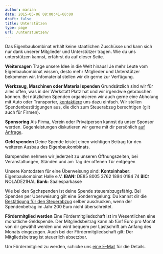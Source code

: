 ```yaml
---
author: marian
date: 2015-05-06 08:00:41+00:00
draft: false
title: Unterstützen
type: page
url: /unterstuetzen/
---
```


Das Eigenbaukombinat erhält keine staatlichen Zuschüsse und kann sich nur dank unserer Mitglieder und Unterstützer tragen. Wie du uns unterstützen kannst, erfährst du auf dieser Seite.

**Weitersagen**
Trage unsere Idee in die Welt hinaus! Je mehr Leute vom Eigenbaukombinat wissen, desto mehr Mitglieder und Unterstützer bekommen wir. Infomaterial stellen wir dir gerne zur Verfügung.

**Werkzeug, Maschinen oder Material spenden**
Grundsätzlich sind wir für alles offen, was in der Werkstatt Platz hat und wir irgendwie gebrauchen können. Bei nützlichen Spenden organisieren wir auch gerne eine Abholung mit Auto oder Transporter, [kontaktiere](/kontakt/) uns dazu einfach. Wir stellen Spendenbestätigungen aus, die dich zum Steuerabzug berechtigen (gilt auch für Firmen).

**Sponsoring**
Als Firma, Verein oder Privatperson kannst du unser Sponsor werden. Gegenleistungen diskutieren wir gerne mit dir persönlich [auf Anfrage](mailto:vorstand@eigenbaukombinat.de?subject=Sponsoring).

**Geld spenden**
Deine Spende leistet einen wichtigen Beitrag für den weiteren Ausbau des Eigenbaukombinats.

Barspenden nehmen wir jederzeit zu unseren Öffnungszeiten, bei Veranstaltungen, Ständen und am Tag der offenen Tür entgegen.

Unsere Kontodaten für eine Überweisung sind:
**Kontoinhaber:** Eigenbaukombinat Halle e.V.
**IBAN:** DE85 8005 3762 1894 0184 74
**BIC:** NOLADE21HAL
**Bank:** Saalesparkasse

Wie bei den Sachspenden ist deine Spende steuerabzugsfähig. Bei Spenden per Überweisung gilt eine Sonderregelung: Du kannst dir die [Bestätigung für den Steuerabzug](/wp-content/uploads/2016/05/kleinspende.pdf) selber ausdrucken, wenn der Spendenbetrag im Jahr 200 Euro nicht überschreitet.

**Fördermitglied werden**
Eine Fördermitgliedschaft ist im Wesentlichen eine monatliche Geldspende. Der Mitgliedsbeitrag kann ab fünf Euro pro Monat von dir gewählt werden und wird bequem per Lastschrift am Anfang des Monats eingezogen. Auch bei der Fördermitgliedschaft gilt: Der Mitgliedsbeitrag ist steuerlich absetzbar.

Um Fördermitglied zu werden, schicke uns [eine E-Mail](/kontakt/) für die Details.
